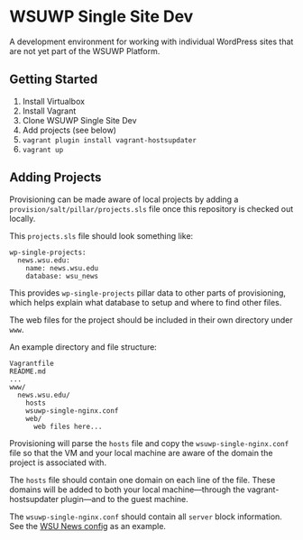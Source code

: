 # WSUWP Single Site Dev

A development environment for working with individual WordPress sites that are not yet part of the WSUWP Platform.

## Getting Started

1. Install Virtualbox
2. Install Vagrant
3. Clone WSUWP Single Site Dev
4. Add projects (see below)
5. `vagrant plugin install vagrant-hostsupdater`
6. `vagrant up`

## Adding Projects

Provisioning can be made aware of local projects by adding a `provision/salt/pillar/projects.sls` file once this repository is checked out locally.

This `projects.sls` file should look something like:
```
wp-single-projects:
  news.wsu.edu:
    name: news.wsu.edu
    database: wsu_news
```

This provides `wp-single-projects` pillar data to other parts of provisioning, which helps explain what database to setup and where to find other files.

The web files for the project should be included in their own directory under `www`.

An example directory and file structure:

```
Vagrantfile
README.md
...
www/
  news.wsu.edu/
    hosts
    wsuwp-single-nginx.conf
    web/
      web files here...
```

Provisioning will parse the `hosts` file and copy the `wsuwp-single-nginx.conf` file so that the VM and your local machine are aware of the domain the project is associated with.

The `hosts` file should contain one domain on each line of the file. These domains will be added to both your local machine—through the vagrant-hostsupdater plugin—and to the guest machine.

The `wsuwp-single-nginx.conf` should contain all `server` block information. See the [WSU News config](https://github.com/washingtonstateuniversity/WSU-News/blob/master/wsuwp-single-nginx.conf) as an example.
